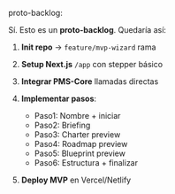 proto-backlog:

Sí. Esto es un **proto-backlog**. Quedaría así:

1. **Init repo** → `feature/mvp-wizard` rama
2. **Setup Next.js** `/app` con stepper básico
3. **Integrar PMS-Core** llamadas directas
4. **Implementar pasos**:

   * Paso1: Nombre + iniciar
   * Paso2: Briefing
   * Paso3: Charter preview
   * Paso4: Roadmap preview
   * Paso5: Blueprint preview
   * Paso6: Estructura + finalizar
5. **Deploy MVP** en Vercel/Netlify

